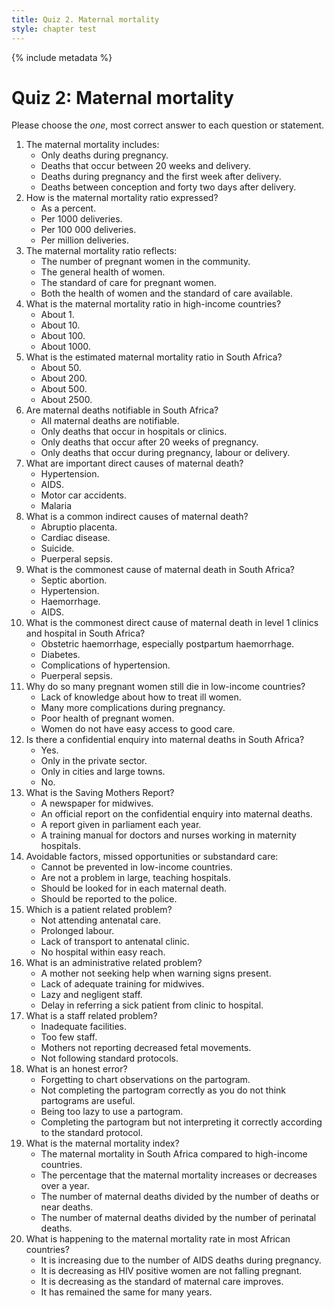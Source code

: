 ```yaml
---
title: Quiz 2. Maternal mortality
style: chapter test
---
```


{% include metadata %}

# Quiz 2: Maternal mortality

Please choose the *one*, most correct answer to each question or statement.

1.	The maternal mortality includes:
	-	Only deaths during pregnancy.
	-	Deaths that occur between 20 weeks and delivery.
	-	Deaths during pregnancy and the first week after delivery.
	+	Deaths between conception and forty two days after delivery.
2.	How is the maternal mortality ratio expressed?
	-	As a percent.
	-	Per 1000 deliveries.
	+	Per 100 000 deliveries.
	-	Per million deliveries.
3.	The maternal mortality ratio reflects:
	-	The number of pregnant women in the community.
	-	The general health of women.
	-	The standard of care for pregnant women.
	+	Both the health of women and the standard of care available.
4.	What is the maternal mortality ratio in high-income countries?
	-	About 1.
	+	About 10.
	-	About 100.
	-	About 1000.
5.	What is the estimated maternal mortality ratio in South Africa?
	-	About 50.
	+	About 200.
	-	About 500.
	-	About 2500.
6.	Are maternal deaths notifiable in South Africa?
	+	All maternal deaths are notifiable.
	-	Only deaths that occur in hospitals or clinics.
	-	Only deaths that occur after 20 weeks of pregnancy.
	-	Only deaths that occur during pregnancy, labour or delivery.
7.	What are important direct causes of maternal death?
	+	Hypertension.
	-	AIDS.
	-	Motor car accidents.
	-	Malaria
8.	What is a common indirect causes of maternal death?
	-	Abruptio placenta.
	+	Cardiac disease.
	-	Suicide.
	-	Puerperal sepsis.
9.	What is the commonest cause of maternal death in South Africa?
	-	Septic abortion.
	-	Hypertension.
	-	Haemorrhage.
	+	AIDS.
10.	What is the commonest direct cause of maternal death in level 1 clinics and hospital in South Africa?
	+	Obstetric haemorrhage, especially postpartum haemorrhage.
	-	Diabetes.
	-	Complications of hypertension.
	-	Puerperal sepsis.
11.	Why do so many pregnant women still die in low-income countries?
	-	Lack of knowledge about how to treat ill women.
	-	Many more complications during pregnancy.
	-	Poor health of pregnant women.
	+	Women do not have easy access to good care.
12.	Is there a confidential enquiry into maternal deaths in South Africa?
	+	Yes.
	-	Only in the private sector.
	-	Only in cities and large towns.
	-	No.
13.	What is the Saving Mothers Report?
	-	A newspaper for midwives.
	+	An official report on the confidential enquiry into maternal deaths.
	-	A report given in parliament each year.
	-	A training manual for doctors and nurses working in maternity hospitals.
14.	Avoidable factors, missed opportunities or substandard care:
	-	Cannot be prevented in low-income countries.
	-	Are not a problem in large, teaching hospitals.
	+	Should be looked for in each maternal death.
	-	Should be reported to the police.
15.	Which is a patient related problem?
	+	Not attending antenatal care.
	-	Prolonged labour.
	-	Lack of transport to antenatal clinic.
	-	No hospital within easy reach.
16.	What is an administrative related problem?
	-	A mother not seeking help when warning signs present.
	+	Lack of adequate training for midwives.
	-	Lazy and negligent staff.
	-	Delay in referring a sick patient from clinic to hospital.
17.	What is a staff related problem?
	-	Inadequate facilities.
	-	Too few staff.
	-	Mothers not reporting decreased fetal movements.
	+	Not following standard protocols.
18.	What is an honest error?
	+	Forgetting to chart observations on the partogram.
	-	Not completing the partogram correctly as you do not think partograms are useful.
	-	Being too lazy to use a partogram.
	-	Completing the partogram but not interpreting it correctly according to the standard protocol.
19.	What is the maternal mortality index?
	-	The maternal mortality in South Africa compared to high-income countries.
	-	The percentage that the maternal mortality increases or decreases over a year.
	+	The number of maternal deaths divided by the number of deaths or near deaths.
	-	The number of maternal deaths divided by the number of perinatal deaths.
20.	What is happening to the maternal mortality rate in most African countries?
	+	It is increasing due to the number of AIDS deaths during pregnancy.
	-	It is decreasing as HIV positive women are not falling pregnant.
	-	It is decreasing as the standard of maternal care improves.
	-	It has remained the same for many years.
